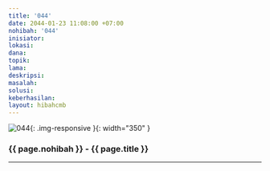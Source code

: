 ```yaml
---
title: '044'
date: 2044-01-23 11:08:00 +07:00
nohibah: '044'
inisiator:
lokasi:
dana:
topik:
lama:
deskripsi:
masalah:
solusi:
keberhasilan:
layout: hibahcmb
---
```


![044](/static/img/hibahcmb/044.png){: .img-responsive }{: width="350" }

### {{ page.nohibah }} - {{ page.title }}

---
